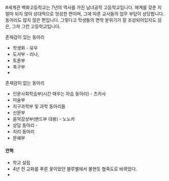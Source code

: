 #세계관
벽화고등학교는 7년의 역사를 가진 남녀공학 고등학교입니다.
체계를 갖춘 지 얼마 되지 않아 상대적으로 엉성한 편이며, 그에 따른 교사들의 업무 부담이 상당합니다.
동아리도 많지 않은 편입니다. 그렇다고 학생들의 면학 분위기가 잘 조성되어있지도 않은, 그저 그런 고등학교입니다.

존재감이 있는 동아리
- 학생회 - 유우
- 도서부 - 리나, 
- 토론부
- 축구부
- 

존재감이 없는 동아리
- 인문사회학습부(시간 때우는 자습 동아리) - 츠카사
- 미술부
- 지구과학부 및 과학 동아리들
- 신문부
- 음악감상부(밴드부 대용) - 노노카
- 상담 동아리 - 
- 지리 동아리
- 문예부


#### 연혁

- 학교 설립
- 4년 전 교화를 푸른 꽃이었던 블루벨에서 불현듯 협죽도로 바뀌었다.
- 